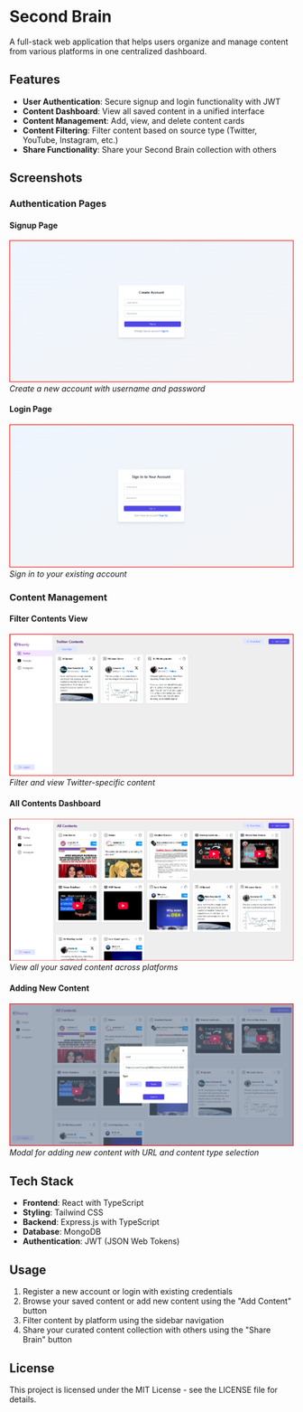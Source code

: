 # Second Brain

A full-stack web application that helps users organize and manage content from various platforms in one centralized dashboard.

## Features

- **User Authentication**: Secure signup and login functionality with JWT
- **Content Dashboard**: View all saved content in a unified interface
- **Content Management**: Add, view, and delete content cards
- **Content Filtering**: Filter content based on source type (Twitter, YouTube, Instagram, etc.)
- **Share Functionality**: Share your Second Brain collection with others

## Screenshots

### Authentication Pages

#### Signup Page
![Signup Page](./OutputImages/SignUp.png)
*Create a new account with username and password*

#### Login Page
![Login Page](./OutputImages/SignIN.png)
*Sign in to your existing account*

### Content Management

#### Filter Contents View
![Twitter Contents](./OutputImages/Filtered%20Content.png)
*Filter and view Twitter-specific content*

#### All Contents Dashboard
![All Contents](./OutputImages/Dashboard.png)
*View all your saved content across platforms*

#### Adding New Content
![Add Content Modal](./OutputImages/AddContent.png)
*Modal for adding new content with URL and content type selection*

## Tech Stack

- **Frontend**: React with TypeScript
- **Styling**: Tailwind CSS
- **Backend**: Express.js with TypeScript
- **Database**: MongoDB
- **Authentication**: JWT (JSON Web Tokens)

## Usage

1. Register a new account or login with existing credentials
2. Browse your saved content or add new content using the "Add Content" button
3. Filter content by platform using the sidebar navigation
4. Share your curated content collection with others using the "Share Brain" button

## License

This project is licensed under the MIT License - see the LICENSE file for details.